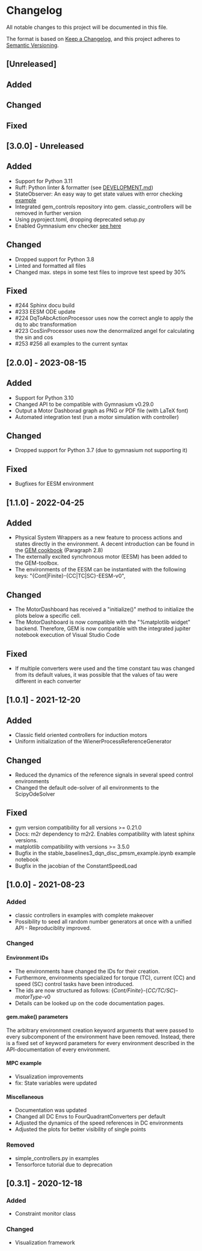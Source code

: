 # Changelog
All notable changes to this project will be documented in this file.

The format is based on [Keep a Changelog](https://keepachangelog.com/en/1.0.0/),
and this project adheres to [Semantic Versioning](https://semver.org/spec/v2.0.0.html).

## [Unreleased]
## Added
## Changed
## Fixed

## [3.0.0] - Unreleased
## Added
- Support for Python 3.11
- Ruff: Python linter & formatter (see [DEVELOPMENT.md](DEVELOPMENT.md))
- StateObserver: An easy way to get state values with error checking [example](examples/observers/state_observer_example.py)
- Integrated gem_controls repository into gem. classic_controllers will be removed in further version
- Using pyproject.toml, dropping deprecated setup.py
- Enabled Gymnasium env checker [see here](https://gymnasium.farama.org/api/experimental/wrappers/#gymnasium.experimental.wrappers.PassiveEnvCheckerV0)
## Changed
- Dropped support for Python 3.8
- Linted and formatted all files
- Changed max. steps in some test files to improve test speed by 30%
## Fixed
- #244 Sphinx docu build
- #233 EESM ODE update
- #224 DqToAbcActionProcessor uses now the correct angle to apply the dq to abc transformation 
- #223 CosSinProcessor uses now the denormalized angel for calculating the sin and cos
- #253 #256 all examples to the current syntax

## [2.0.0] - 2023-08-15
## Added
- Support for Python 3.10
- Changed API to be compatible with Gymnasium v0.29.0
- Output a Motor Dashborad graph as PNG or PDF file (with LaTeX font)
- Automated integration test (run a motor simulation with controller)

## Changed
- Dropped support for Python 3.7 (due to gymnasium not supporting it)

## Fixed
- Bugfixes for EESM environment

## [1.1.0] - 2022-04-25
## Added
- Physical System Wrappers as a new feature to process actions and states directly in the environment. A decent introduction can be found in the [GEM cookbook](https://github.com/upb-lea/gym-electric-motor/blob/nightly/examples/environment_features/GEM_cookbook.ipynb) (Paragraph 2.8)
- The externally excited synchronous motor (EESM) has been added to the GEM-toolbox. 
- The environments of the EESM can be instantiated with the following keys: "{Cont|Finite}-{CC|TC|SC}-EESM-v0",

## Changed
- The MotorDashboard has received a "initialize()" method to initialize the plots below a specific cell.
- The MotorDashboard is now compatible with the "%matplotlib widget" backend. Therefore, GEM is now compatible with the integrated jupiter notebook execution of Visual Studio Code

## Fixed
- If multiple converters were used and the time constant tau was changed from its default values, it was possible that the values of tau were different in each converter


## [1.0.1] - 2021-12-20
## Added
- Classic field oriented controllers for induction motors
- Uniform initialization of the WienerProcessReferenceGenerator

## Changed
- Reduced the dynamics of the reference signals in several speed control environments
- Changed the default ode-solver of all environments to the ScipyOdeSolver

## Fixed
- gym version compatibility for all versions >= 0.21.0
- Docs: m2r dependency to m2r2. Enables compatibility with latest sphinx versions.
- matplotlib compatibility with versions >= 3.5.0
- Bugfix in the stable_baselines3_dqn_disc_pmsm_example.ipynb example notebook
- Bugfix in the jacobian of the ConstantSpeedLoad

## [1.0.0] - 2021-08-23
### Added
- classic controllers in examples with complete makeover
- Possibility to seed all random number generators at once with a unified API - Reproduciblity improved.

### Changed
#### Environment IDs
- The environments have changed the IDs for their creation. 
- Furthermore, environments specialized for torque (TC), current (CC) and speed (SC) control tasks have been introduced.
- The ids are now structured as follows:
{_Cont/Finite_}-{_CC/TC/SC_}-_motorType_-v0
- Details can be looked up on the code documentation pages.
#### gem.make() parameters
The arbitrary environment creation keyword arguments that were passed to every subcomponent of the environment
have been removed. Instead, there is a fixed set of keyword parameters for every environment described in the 
API-documentation of every environment.

#### MPC example
- Visualization improvements
- fix: State variables were updated

#### Miscellaneous
- Documentation was updated
- Changed all DC Envs to FourQuadrantConverters per default
- Adjusted the dynamics of the speed references in DC environments
- Adjusted the plots for better visibility of single points


### Removed
- simple_controllers.py in examples
- Tensorforce tutorial due to deprecation


## [0.3.1] - 2020-12-18
### Added
- Constraint monitor class

### Changed
- Visualization framework
